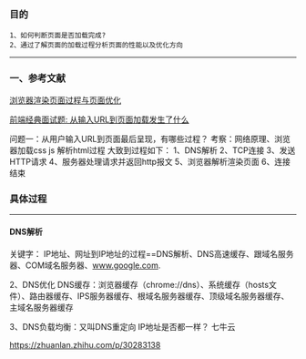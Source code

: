 ### 目的
    1、如何判断页面是否加载完成?
    2、通过了解页面的加载过程分析页面的性能以及优化方向

***

### 一、参考文献
 [浏览器渲染页面过程与页面优化](https://segmentfault.com/a/1190000010298038)

 [前端经典面试题: 从输入URL到页面加载发生了什么](https://segmentfault.com/a/1190000006879700)

 问题一：从用户输入URL到页面最后呈现，有哪些过程？
 考察：网络原理、浏览器加载css js 解析html过程
 大致到过程如下：
 1、DNS解析
 2、TCP连接
 3、发送HTTP请求
 4、服务器处理请求并返回http报文
 5、浏览器解析渲染页面
 6、连接结束

 ### 具体过程
 ***
 #### DNS解析
 关键字： IP地址、网址到IP地址的过程==DNS解析、DNS高速缓存、跟域名服务器、COM域名服务器、www.google.com.

 2、DNS优化
 DNS缓存：浏览器缓存（chrome://dns）、系统缓存（hosts文件）、路由器缓存、IPS服务器缓存、根域名服务器缓存、顶级域名服务器缓存、主域名服务器缓存

 3、DNS负载均衡：又叫DNS重定向
    IP地址是否都一样？
    七牛云


https://zhuanlan.zhihu.com/p/30283138
